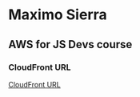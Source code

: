 

# Maximo Sierra

## AWS for JS Devs course
### CloudFront URL
[CloudFront URL](https://d1zriolcxolbwd.cloudfront.net/)

